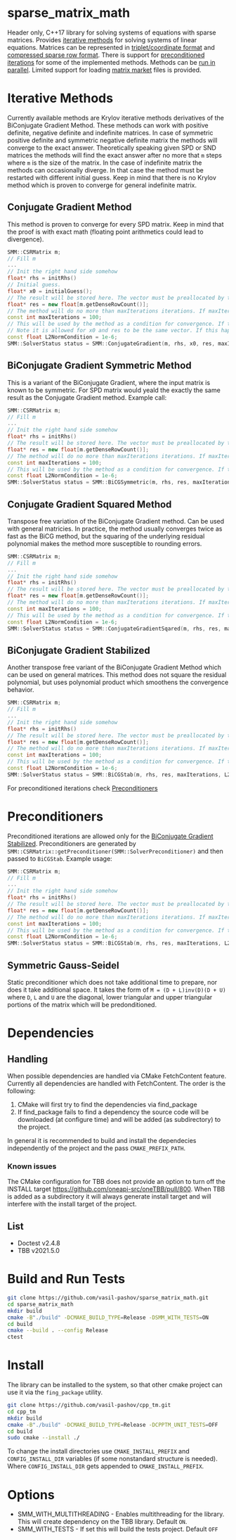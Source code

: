 # sparse_matrix_math
Header only, C++17 library for solving systems of equations with sparse matrices. Provides [iterative methods](#Iterative-Methods) for solving systems of linear equations. Matrices can be represented in [triplet/coordinate format](https://en.wikipedia.org/wiki/Sparse_matrix#Coordinate_list_(COO)) and [compressed sparse row format](https://en.wikipedia.org/wiki/Sparse_matrix#Compressed_sparse_row_(CSR,_CRS_or_Yale_format)). There is support for [preconditioned iterations](#Preconditioned-Iterations) for some of the implemented methods. Methods can be [run in parallel](#Parallel-Implementation). Limited support for loading [matrix market](#Matrix-Market) files is provided.

# Iterative Methods
Currently available methods are Krylov iterative methods derivatives of the BiConjugate Gradient Method. These methods can work with positive definite, negative definite and indefinite matrices. In case of symmetric positive definite and symmetric negative definite matrix the methods will converge to the exact answer. Theoretically speaking given SPD or SND matrices the methods will find the exact answer after no more that `m` steps where `m` is the size of the matrix. In the case of indefinite matrix the methods can occasionally diverge. In that case the method must be restarted with different initial guess. Keep in mind that there is no Krylov method which is proven to converge for general indefinite matrix.

## Conjugate Gradient Method
This method is proven to converge for every SPD matrix. Keep in mind that the proof is with exact math (floating point arithmetics could lead to divergence).
```cpp
SMM::CSRMatrix m;
// Fill m
...
// Init the right hand side somehow
float* rhs = initRhs()
// Initial guess.
float* x0 = initialGuess();
// The result will be stored here. The vector must be preallocated by the caller.
float* res = new float[m.getDenseRowCount()];
// The method will do no more than maxIterations iterations. If maxIterations is -1 the method will use the number of rows of the matrix as stopping condition.
const int maxIterations = 100;
// This will be used by the method as a condition for convergence. If the second norm of the residual becomes smaller, the method will end.
// Note it is allowed for x0 and res to be the same vector. If this happens x0 will be overriten.
const float L2NormCondition = 1e-6;
SMM::SolverStatus status = SMM::ConjugateGradient(m, rhs, x0, res, maxIterations, L2NormCondition);
```

## BiConjugate Gradient Symmetric Method
This is a variant of the BiConjugate Gradient, where the input matrix is known to be symmetric. For SPD matrix would yeald the exactly the same result as the Conjugate Gradient method. Example call:
```cpp
SMM::CSRMatrix m;
// Fill m
...
// Init the right hand side somehow
float* rhs = initRhs()
// The result will be stored here. The vector must be preallocated by the caller.
float* res = new float[m.getDenseRowCount()];
// The method will do no more than maxIterations iterations. If maxIterations is -1 the method will use the number of rows of the matrix as stopping condition.
const int maxIterations = 100;
// This will be used by the method as a condition for convergence. If the second norm of the residual becomes smaller, the method will end.
const float L2NormCondition = 1e-6;
SMM::SolverStatus status = SMM::BiCGSymmetric(m, rhs, res, maxIterations, L2NormCondition);
```
## Conjugate Gradient Squared Method
Transpose free variation of the BiConjugate Gradient method. Can be used with general matricies. In practice, the method usually converges twice as fast as the BiCG method, but the squaring of the underlying residual polynomial makes the method more susceptible to rounding errors.
```cpp
SMM::CSRMatrix m;
// Fill m
...
// Init the right hand side somehow
float* rhs = initRhs()
// The result will be stored here. The vector must be preallocated by the caller.
float* res = new float[m.getDenseRowCount()];
// The method will do no more than maxIterations iterations. If maxIterations is -1 the method will use the number of rows of the matrix as stopping condition.
const int maxIterations = 100;
// This will be used by the method as a condition for convergence. If the second norm of the residual becomes smaller, the method will end.
const float L2NormCondition = 1e-6;
SMM::SolverStatus status = SMM::ConjugateGradientSqared(m, rhs, res, maxIterations, L2NormCondition);
```
## BiConjugate Gradient Stabilized
Another transpose free variant of the BiConjugate Gradient Method which can be used on general matrices. This method does not square the residual polynomial, but uses polynomial product which smoothens the convergence behavior.
```cpp
SMM::CSRMatrix m;
// Fill m
...
// Init the right hand side somehow
float* rhs = initRhs()
// The result will be stored here. The vector must be preallocated by the caller.
float* res = new float[m.getDenseRowCount()];
// The method will do no more than maxIterations iterations. If maxIterations is -1 the method will use the number of rows of the matrix as stopping condition.
const int maxIterations = 100;
// This will be used by the method as a condition for convergence. If the second norm of the residual becomes smaller, the method will end.
const float L2NormCondition = 1e-6;
SMM::SolverStatus status = SMM::BiCGStab(m, rhs, res, maxIterations, L2NormCondition);
```
For preconditioned iterations check [Preconditioners](#preconditioners)

# Preconditioners
Preconditioned iterations are allowed only for the [BiConjugate Gradient Stabilized](#biconjugate-gradient-stabilized). Preconditioners are generated by `SMM::CSRMatrix::getPreconditioner(SMM::SolverPreconditioner)` and then passed to `BiCGStab`. Example usage:
 ```cpp
SMM::CSRMatrix m;
// Fill m
...
// Init the right hand side somehow
float* rhs = initRhs()
// The result will be stored here. The vector must be preallocated by the caller.
float* res = new float[m.getDenseRowCount()];
// The method will do no more than maxIterations iterations. If maxIterations is -1 the method will use the number of rows of the matrix as stopping condition.
const int maxIterations = 100;
// This will be used by the method as a condition for convergence. If the second norm of the residual becomes smaller, the method will end.
const float L2NormCondition = 1e-6;
SMM::SolverStatus status = SMM::BiCGStab(m, rhs, res, maxIterations, L2NormCondition, preconditioner, m.getPreconditioner(SMM::SolverPreconditioner::SYMMETRIC_GAUSS_SEIDEL));
```
## Symmetric Gauss-Seidel
Static preconditioner which does not take additional time to prepare, nor does it take additional space. It takes the form of `M = (D + L)inv(D)(D + U)` where `D`, `L` and `U` are the diagonal, lower triangular and upper triangular portions of the matrix which will be predonditioned.

# Dependencies
## Handling
When possible dependencies are handled via CMake FetchContent feature. Currently all dependencies are handled with FetchContent. The order is the following:

1. CMake will first try to find the dependencies via find_package
2. If find_package fails to find a dependency the source code will be downloaded (at configure time) and will be added (as subdirectory) to the project.

In general it is recommended to build and install the dependecies independently of the project and the pass `CMAKE_PREFIX_PATH`.

### Known issues
The CMake configuration for TBB does not provide an option to turn off the INSTALL target https://github.com/oneapi-src/oneTBB/pull/800. When TBB is added as a subdirectory it will always generate install target and will interfere with the install target of the project.

## List
* Doctest v2.4.8
* TBB v2021.5.0

# Build and Run Tests
```sh
git clone https://github.com/vasil-pashov/sparse_matrix_math.git
cd sparse_matrix_math
mkdir build
cmake -B"./build" -DCMAKE_BUILD_TYPE=Release -DSMM_WITH_TESTS=ON
cd build
cmake --build . --config Release
ctest
```

# Install
The library can be installed to the system, so that other cmake project can use it via the `fing_package` utility.
```sh
git clone https://github.com/vasil-pashov/cpp_tm.git
cd cpp_tm
mkdir build
cmake -B"./build" -DCMAKE_BUILD_TYPE=Release -DCPPTM_UNIT_TESTS=OFF
cd build
sudo cmake --install ./
```

To change the install directories use `CMAKE_INSTALL_PREFIX` and `CONFIG_INSTALL_DIR` variables (if some nonstandard structure is needed). Where `CONFIG_INSTALL_DIR` gets appended to `CMAKE_INSTALL_PREFIX`.

# Options
* SMM_WITH_MULTITHREADING - Enables multithreading for the library. This will create dependency on the TBB library. Default `ON`.
* SMM_WITH_TESTS - If set this will build the tests project. Default `OFF`
